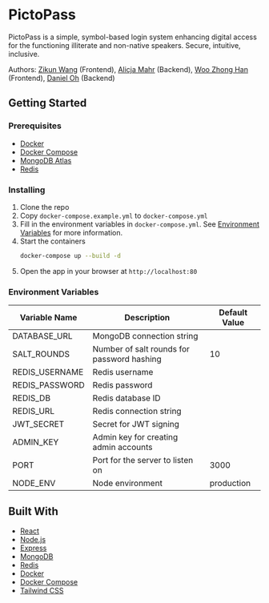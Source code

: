 # PictoPass

PictoPass is a simple, symbol-based login system enhancing digital access for the functioning illiterate and non-native speakers. Secure, intuitive, inclusive.

Authors: [Zikun Wang](https://github.com/zikunw) (Frontend), [Alicja Mahr](https://github.com/braxton) (Backend), [Woo Zhong Han](https://github.com/hanwj100) (Frontend), [Daniel Oh](https://github.com/danoh07) (Backend)

## Getting Started

### Prerequisites

- [Docker](https://www.docker.com/get-started)
- [Docker Compose](https://docs.docker.com/compose/install/)
- [MongoDB Atlas](https://www.mongodb.com/cloud/atlas)
- [Redis](https://redis.io/topics/quickstart)

### Installing

1. Clone the repo
2. Copy `docker-compose.example.yml` to `docker-compose.yml`
3. Fill in the environment variables in `docker-compose.yml`. See [Environment Variables](#environment-variables) for more information.
4. Start the containers
   ```sh
   docker-compose up --build -d
   ```
5. Open the app in your browser at `http://localhost:80`

### Environment Variables

| Variable Name  | Description                                | Default Value |
| -------------- | ------------------------------------------ | ------------- |
| DATABASE_URL   | MongoDB connection string                  |               |
| SALT_ROUNDS    | Number of salt rounds for password hashing | 10            |
| REDIS_USERNAME | Redis username                             |               |
| REDIS_PASSWORD | Redis password                             |               |
| REDIS_DB       | Redis database ID                          |               |
| REDIS_URL      | Redis connection string                    |               |
| JWT_SECRET     | Secret for JWT signing                     |               |
| ADMIN_KEY      | Admin key for creating admin accounts      |               |
| PORT           | Port for the server to listen on           | 3000          |
| NODE_ENV       | Node environment                           | production    |

## Built With

- [React](https://reactjs.org/)
- [Node.js](https://nodejs.org/en/)
- [Express](https://expressjs.com/)
- [MongoDB](https://www.mongodb.com/)
- [Redis](https://redis.io/)
- [Docker](https://www.docker.com/)
- [Docker Compose](https://docs.docker.com/compose/)
- [Tailwind CSS](https://tailwindcss.com/)
